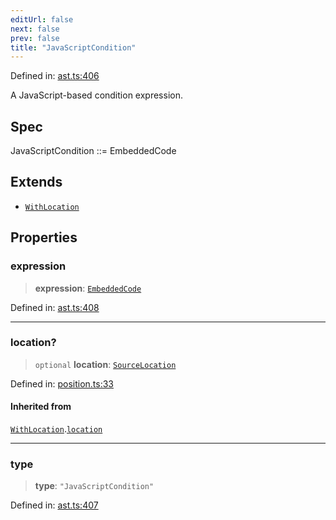 ```yaml
---
editUrl: false
next: false
prev: false
title: "JavaScriptCondition"
---
```


Defined in: [ast.ts:406](https://github.com/rcs-agents/rcs-lang/blob/2886a07e868cf92f1e606ce6c904ff7e06f6aeb1/packages/ast/src/ast.ts#L406)

A JavaScript-based condition expression.

## Spec

JavaScriptCondition ::= EmbeddedCode

## Extends

- [`WithLocation`](/api/ast/interfaces/withlocation/)

## Properties

### expression

> **expression**: [`EmbeddedCode`](/api/ast/type-aliases/embeddedcode/)

Defined in: [ast.ts:408](https://github.com/rcs-agents/rcs-lang/blob/2886a07e868cf92f1e606ce6c904ff7e06f6aeb1/packages/ast/src/ast.ts#L408)

***

### location?

> `optional` **location**: [`SourceLocation`](/api/ast/interfaces/sourcelocation/)

Defined in: [position.ts:33](https://github.com/rcs-agents/rcs-lang/blob/2886a07e868cf92f1e606ce6c904ff7e06f6aeb1/packages/ast/src/position.ts#L33)

#### Inherited from

[`WithLocation`](/api/ast/interfaces/withlocation/).[`location`](/api/ast/interfaces/withlocation/#location)

***

### type

> **type**: `"JavaScriptCondition"`

Defined in: [ast.ts:407](https://github.com/rcs-agents/rcs-lang/blob/2886a07e868cf92f1e606ce6c904ff7e06f6aeb1/packages/ast/src/ast.ts#L407)

